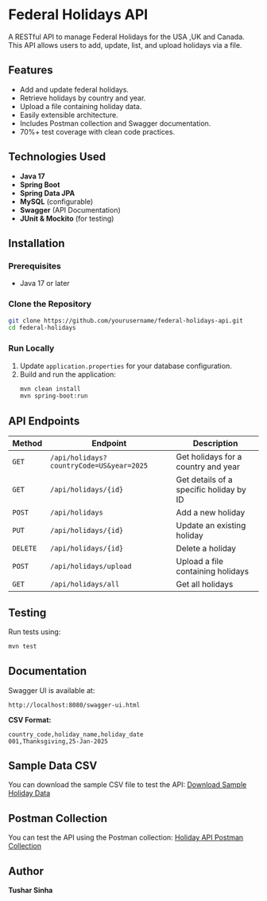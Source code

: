 # Federal Holidays API

A RESTful API to manage Federal Holidays for the USA ,UK and Canada. This API allows users to add, update, list, and upload holidays via a file.

## Features
- Add and update federal holidays.
- Retrieve holidays by country and year.
- Upload a file containing holiday data.
- Easily extensible architecture.
- Includes Postman collection and Swagger documentation.
- 70%+ test coverage with clean code practices.

## Technologies Used
- **Java 17**
- **Spring Boot**
- **Spring Data JPA**
- **MySQL** (configurable)
- **Swagger** (API Documentation)
- **JUnit & Mockito** (for testing)

## Installation
### Prerequisites
- Java 17 or later

### Clone the Repository
```sh
git clone https://github.com/yourusername/federal-holidays-api.git
cd federal-holidays
```

### Run Locally
1. Update `application.properties` for your database configuration.
2. Build and run the application:
   ```sh
   mvn clean install
   mvn spring-boot:run
   ```

## API Endpoints
| Method | Endpoint | Description |
|--------|---------|-------------|
| `GET` | `/api/holidays?countryCode=US&year=2025` | Get holidays for a country and year |
| `GET` | `/api/holidays/{id}` | Get details of a specific holiday by ID |
| `POST` | `/api/holidays` | Add a new holiday |
| `PUT` | `/api/holidays/{id}` | Update an existing holiday |
| `DELETE` | `/api/holidays/{id}` | Delete a holiday |
| `POST` | `/api/holidays/upload` | Upload a file containing holidays |
| `GET` | `/api/holidays/all` | Get all holidays |

## Testing
Run tests using:
```sh
mvn test
```

## Documentation
Swagger UI is available at:
```
http://localhost:8080/swagger-ui.html
```
**CSV Format:**
```
country_code,holiday_name,holiday_date
001,Thanksgiving,25-Jan-2025
```
## Sample Data CSV
You can download the sample CSV file to test the API:
[Download Sample Holiday Data](https://drive.google.com/drive/folders/1jXShb2_zT-jgghP_CarNV-TGOkIPGXwu?usp=sharing)
## Postman Collection
You can test the API using the Postman collection:
[Holiday API Postman Collection](https://www.postman.com/supply-architect-71547258/federal-holiday/collection/nn00fvm/federal-holiday-apis?action=share&creator=38942471)


## Author
**Tushar Sinha**


